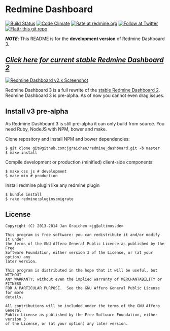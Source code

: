 # Redmine Dashboard

[![Build Status](http://img.shields.io/travis/jgraichen/redmine_dashboard.svg?style=flat)](https://travis-ci.org/jgraichen/redmine_dashboard)
[![Code Climate](http://img.shields.io/codeclimate/github/jgraichen/redmine_dashboard.svg?style=flat)](https://codeclimate.com/github/jgraichen/redmine_dashboard)
[![Rate at redmine.org](http://img.shields.io/badge/rate%20at-redmine.org-blue.svg?style=flat)](http://www.redmine.org/plugins/redmine-dashboard)
[![Follow at Twitter](http://img.shields.io/badge/follow%20at-twitter-blue.svg?style=flat)](https://twitter.com/RmDashboard)
[![Flattr this git repo](http://api.flattr.com/button/flattr-badge-large.png)](https://flattr.com/submit/auto?user_id=jgraichen&url=https://github.com/jgraichen/redmine_dashboard&tags=github&category=software)

***NOTE***: This README is for the **development version** of Redmine Dashboard 3.

## ***[Click here for current stable Redmine Dashboard 2](https://github.com/jgraichen/redmine_dashboard/tree/stable-v2#readme)***

[![Redmine Dashboard v2.x Screenshot](http://altimos.de/rdb/img/rdb_2-1.png)](https://github.com/jgraichen/redmine_dashboard/tree/stable-v2#readme)

Redmine Dashboard 3 is a full rewrite of the [stable Redmine Dashboard 2](https://github.com/jgraichen/redmine_dashboard/tree/stable-v2). Redmine Dashboard 3 is pre-alpha. As of now you cannot even drag issues.

## Install v3 pre-alpha

As Redmine Dashboard 3 is still pre-alpha it can only build from source. You need Ruby, NodeJS with NPM, bower and make.

Clone repository and install NPM and bower dependencies:

	$ git clone git@github.com:jgraichen/redmine_dashboard.git -b master
	$ make install

Compile development or production (minified) client-side components:

	$ make css js # development
	$ make min # production

Install redmine plugin like any redmine plugin

	$ bundle install
	$ rake redmine:plugins:migrate

<!--
## Contributing

### Translate

You can help even without coding by translating Redmine Dashboard or improving an existing localization. I prefer translations via [Transifex](https://www.transifex.com/organization/redmine_dashboard/dashboard/redmine-dashboard) but also gladly accept Pull Requests for the YAML files.

[![Translation status](https://www.transifex.com/projects/p/redmine-dashboard/resource/strings/chart/image_png)](https://www.transifex.com/projects/p/redmine-dashboard/)

### Features

You can also add a new or requested feature by sending a Pull Request. Please add specs so that I do not break your feature in the future.

There are several rake and make tasks to setup a working development environment and run all specs. See [CONTRIBUTING.md](CONTRIBUTING.md) of more information.
-->

## License

```
Copyright (C) 2013-2014 Jan Graichen <jg@altimos.de>

This program is free software: you can redistribute it and/or modify it under
the terms of the GNU Affero General Public License as published by the Free
Software Foundation, either version 3 of the License, or (at your option) any
later version.

This program is distributed in the hope that it will be useful, but WITHOUT
ANY WARRANTY; without even the implied warranty of MERCHANTABILITY or FITNESS
FOR A PARTICULAR PURPOSE.  See the GNU Affero General Public License for more
details.

All contributions will be included under the terms of the GNU Affero General
Public License as published by the Free Software Foundation, either version 3
of the License, or (at your option) any later version.
```

